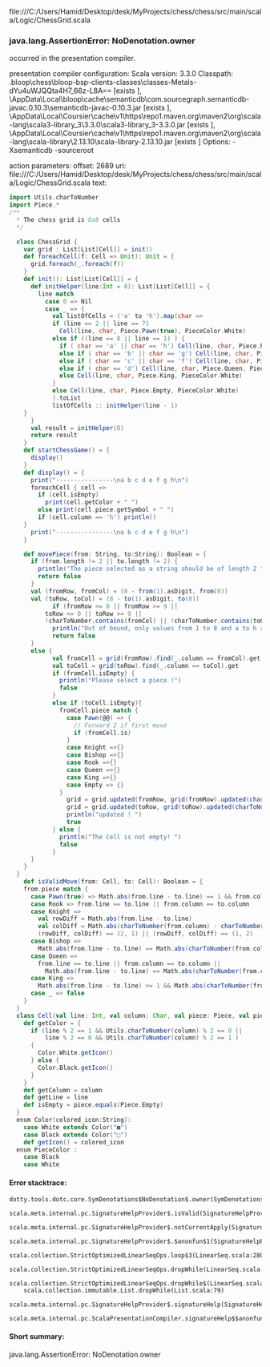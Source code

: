 file:///C:/Users/Hamid/Desktop/desk/MyProjects/chess/chess/src/main/scala/Logic/ChessGrid.scala
### java.lang.AssertionError: NoDenotation.owner

occurred in the presentation compiler.

presentation compiler configuration:
Scala version: 3.3.0
Classpath:
<WORKSPACE>\.bloop\chess\bloop-bsp-clients-classes\classes-Metals-dYu4uWJQQta4H7_66z-L8A== [exists ], <HOME>\AppData\Local\bloop\cache\semanticdb\com.sourcegraph.semanticdb-javac.0.10.3\semanticdb-javac-0.10.3.jar [exists ], <HOME>\AppData\Local\Coursier\cache\v1\https\repo1.maven.org\maven2\org\scala-lang\scala3-library_3\3.3.0\scala3-library_3-3.3.0.jar [exists ], <HOME>\AppData\Local\Coursier\cache\v1\https\repo1.maven.org\maven2\org\scala-lang\scala-library\2.13.10\scala-library-2.13.10.jar [exists ]
Options:
-Xsemanticdb -sourceroot <WORKSPACE>


action parameters:
offset: 2689
uri: file:///C:/Users/Hamid/Desktop/desk/MyProjects/chess/chess/src/main/scala/Logic/ChessGrid.scala
text:
```scala
import Utils.charToNumber
import Piece.* 
/**
  * The chess grid is 8x8 cells 
  */

  class ChessGrid {
    var grid : List[List[Cell]] = init()
    def foreachCell(f: Cell => Unit): Unit = {
      grid.foreach(_.foreach(f))
    }
    def init(): List[List[Cell]] = {
      def initHelper(line:Int = 8): List[List[Cell]] = {
        line match
          case 0 => Nil
          case _ => {
            val listOfCells = ('a' to 'h').map(char =>
            if (line == 2 || line == 7)
              Cell(line, char, Piece.Pawn(true), PieceColor.White)
            else if ((line == 8 || line == 1) ) {
              if ( char == 'a' || char == 'h') Cell(line, char, Piece.Rook, PieceColor.White)
              else if ( char == 'b' || char == 'g') Cell(line, char, Piece.Knight, PieceColor.White)
              else if ( char == 'c' || char == 'f') Cell(line, char, Piece.Bishop, PieceColor.White)
              else if ( char == 'd') Cell(line, char, Piece.Queen, PieceColor.White)
              else Cell(line, char, Piece.King, PieceColor.White)
            }
            else Cell(line, char, Piece.Empty, PieceColor.White)
            ).toList
            listOfCells :: initHelper(line - 1)
    }
      }
      val result = initHelper(8)
      return result
    }
    def startChessGame() = {
      display()
    }
    def display() = {
      print("----------------\na b c d e f g h\n")
      foreachCell { cell =>
        if (cell.isEmpty)
          print(cell.getColor + " ")
        else print(cell.piece.getSymbol + " ")
        if (cell.column == 'h') println()
    }
      print("----------------\na b c d e f g h\n")
    }

    def movePiece(from: String, to:String): Boolean = {
      if (from.length != 2 || to.length != 2) {
        println("The piece selected as a string should be of length 2 ")
        return false
      }
      val (fromRow, fromCol) = (8 - from(1).asDigit, from(0))
      val (toRow, toCol) = (8 - to(1).asDigit, to(0))
            if (fromRow <= 0 || fromRow >= 9 ||
          toRow <= 0 || toRow >= 9 || 
          !charToNumber.contains(fromCol) || !charToNumber.contains(toCol) ) {
            println("Out of bound, only values from 1 to 8 and a to h are permissible! ")
            return false
      }
      else {
            val fromCell = grid(fromRow).find(_.column == fromCol).get
            val toCell = grid(toRow).find(_.column == toCol).get
            if (fromCell.isEmpty) {
              println("Please select a piece !")
              false
            }
            else if (toCell.isEmpty){
              fromCell.piece match {
                case Pawn(@@) => {
                  // Forward 2 if first move
                  if (fromCell.is)
                }
                case Knight =>{}
                case Bishop =>{}
                case Rook =>{}
                case Queen =>{}
                case King =>{}
                case Empty => {}
              }
                grid = grid.updated(fromRow, grid(fromRow).updated(charToNumber(fromCol) - 1, Cell(fromRow, fromCol, Piece.Empty, PieceColor.White)))
                grid = grid.updated(toRow, grid(toRow).updated(charToNumber(toCol) - 1, Cell(toRow, toCol, fromCell.piece,PieceColor.White )))
                println("updated ! ")
                true
            } else {
              println("The Cell is not empty! ")
              false
            }
      }
    }
  }
    def isValidMove(from: Cell, to: Cell): Boolean = {
    from.piece match {
      case Pawn(true) => Math.abs(from.line - to.line) == 1 && from.column == to.column
      case Rook => from.line == to.line || from.column == to.column
      case Knight =>
        val rowDiff = Math.abs(from.line - to.line)
        val colDiff = Math.abs(charToNumber(from.column) - charToNumber(to.column))
        (rowDiff, colDiff) == (2, 1) || (rowDiff, colDiff) == (1, 2)
      case Bishop =>
        Math.abs(from.line - to.line) == Math.abs(charToNumber(from.column) - charToNumber(to.column))
      case Queen =>
        from.line == to.line || from.column == to.column ||
          Math.abs(from.line - to.line) == Math.abs(charToNumber(from.column) - charToNumber(to.column))
      case King =>
        Math.abs(from.line - to.line) <= 1 && Math.abs(charToNumber(from.column) - charToNumber(to.column)) <= 1
      case _ => false
    }
  }
  class Cell(val line: Int, val column: Char, val piece: Piece, val pieceColor: PieceColor){
    def getColor = {
      if (line % 2 == 1 && Utils.charToNumber(column) % 2 == 0 ||
          line % 2 == 0 && Utils.charToNumber(column) % 2 == 1 ) 
      {
        Color.White.getIcon()
      } else {
        Color.Black.getIcon()
      }
    }
    def getColumn = column
    def getLine = line
    def isEmpty = piece.equals(Piece.Empty)
  }
  enum Color(colored_icon:String):
    case White extends Color("■")
    case Black extends Color("□")
    def getIcon() = colored_icon
  enum PieceColor :
    case Black 
    case White
```



#### Error stacktrace:

```
dotty.tools.dotc.core.SymDenotations$NoDenotation$.owner(SymDenotations.scala:2576)
	scala.meta.internal.pc.SignatureHelpProvider$.isValid(SignatureHelpProvider.scala:83)
	scala.meta.internal.pc.SignatureHelpProvider$.notCurrentApply(SignatureHelpProvider.scala:92)
	scala.meta.internal.pc.SignatureHelpProvider$.$anonfun$1(SignatureHelpProvider.scala:48)
	scala.collection.StrictOptimizedLinearSeqOps.loop$3(LinearSeq.scala:280)
	scala.collection.StrictOptimizedLinearSeqOps.dropWhile(LinearSeq.scala:282)
	scala.collection.StrictOptimizedLinearSeqOps.dropWhile$(LinearSeq.scala:278)
	scala.collection.immutable.List.dropWhile(List.scala:79)
	scala.meta.internal.pc.SignatureHelpProvider$.signatureHelp(SignatureHelpProvider.scala:48)
	scala.meta.internal.pc.ScalaPresentationCompiler.signatureHelp$$anonfun$1(ScalaPresentationCompiler.scala:398)
```
#### Short summary: 

java.lang.AssertionError: NoDenotation.owner